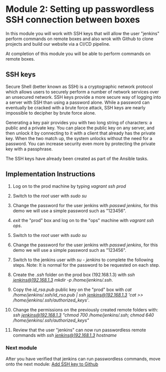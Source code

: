# Module 2: Setting up passwordless SSH connection between boxes

In this module you will work with SSH keys that will allow the user "jenkins" perform commands on remote boxes and also wrok with Github to clone projects and build our website via a CI/CD pipeline.

At completion of this module you will be able to perform commands on remote boxes.

##  SSH keys
Secure Shell (better known as SSH) is a cryptographic network protocol which allows users to securely perform a number of network services over an unsecured network. SSH keys provide a more secure way of logging into a server with SSH than using a password alone. While a password can eventually be cracked with a brute force attack, SSH keys are nearly impossible to decipher by brute force alone.

Generating a key pair provides you with two long string of characters: a public and a private key. You can place the public key on any server, and then unlock it by connecting to it with a client that already has the private key. When the two match up, the system unlocks without the need for a password. You can increase security even more by protecting the private key with a passphrase.

The SSH keys have already been created as part of the Ansible tasks.  

## Implementation Instructions

1. Log on to the prod machine by typing *vagrant ssh prod*

1. Switch to the *root* user with *sudo su*

1. Change the password for the user jenkins with *passwd jenkins*, for this demo we will use a simple password such as "123456".

1. *exit* the "prod" box and log on to the "ops" machine with *vagrant ssh ops*.

1. Switch to the *root* user with *sudo su*

1. Change the password for the user jenkins with *passwd jenkins*, for this demo we will use a simple password such as "123456".

1. Switch to the jenkins user with *su - jenkins* to complete the following steps.
Note: It is normal for the password to be requested on each step.

1. Create the *.ssh* folder on the prod box (192.168.1.3) with *ssh jenkins@192.168.1.3 mkdir -p /home/jenkins/.ssh*.

1. Copy the *id_rsa.pub* public key on the "prod" box with
 *cat /home/jenkins/.ssh/id_rsa.pub | ssh jenkins@192.168.1.3 'cat >> /home/jenkins/.ssh/authorized_keys'*.

 1. Change the permissions on the previously created remote folders with:
 *ssh jenkins@192.168.1.3 "chmod 700 /home/jenkins/.ssh; chmod 640 /home/jenkins/.ssh/authorized_keys"*

1. Review that the user "jenkins" can now run passwordless remote commands with *ssh jenkins@192.168.1.3 hostname*

### Next module


After you have verified that jenkins can run passwordless commands, move onto the next module: [Add SSH key to Github](../03_AddGithubKey)
